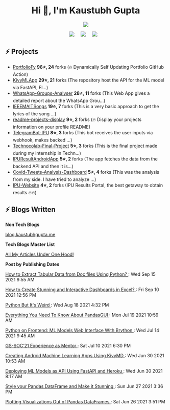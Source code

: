 <h1 align="center">Hi 👋, I'm Kaustubh Gupta</h1>
<p align="center">
<img src="https://github-readme-stats.vercel.app/api?username=kaustubhgupta&show_icons=true&theme=dark&count_private=true&include_all_commits=true&custom_title=Kaustubh's Stats">
</p>

<p align="center">
  <a target="_blank" href="https://www.linkedin.com/in/kaustubh-gupta"><img src="https://img.shields.io/badge/LinkedIn-0077B5?style=for-the-badge&logo=linkedin&logoColor=white" /></a>&nbsp;&nbsp;&nbsp;&nbsp;
  <a target="_blank" href="https://twitter.com/Kaustubh1828"><img src="https://img.shields.io/badge/Twitter-1DA1F2?style=for-the-badge&logo=twitter&logoColor=white" /></a>&nbsp;&nbsp;&nbsp;&nbsp;
     <a href="https://medium.com/@kaustubhgupta1828"><img src="https://img.shields.io/badge/Medium-12100E?style=for-the-badge&logo=medium&logoColor=white" /></a>&nbsp;&nbsp;&nbsp;&nbsp;
</p>

## ⚡ Projects
<!-- PROJECTS START -->
* [PortfolioFy](https://github.com/kaustubhgupta/PortfolioFy) **96⭐, 24** forks (🔥 Dynamically Self Updating Portfolio GitHub Action) 
* [KivyMLApp](https://github.com/kaustubhgupta/KivyMLApp) **29⭐, 21** forks (The repository host the API for the ML model via FastAPI, Fl...) 
* [WhatsApp-Groups-Analyser](https://github.com/kaustubhgupta/WhatsApp-Groups-Analyser) **28⭐, 11** forks (This Web App gives a detailed report about the WhatsApp Grou...) 
* [IEEEMAITSongs](https://github.com/kaustubhgupta/IEEEMAITSongs) **19⭐, 7** forks (This is a very basic approach to get the lyrics of the song ...) 
* [readme-projects-display](https://github.com/kaustubhgupta/readme-projects-display) **9⭐, 2** forks (🔥 Display your projects information on your profile README) 
* [TelegramBot-IPU](https://github.com/kaustubhgupta/TelegramBot-IPU) **8⭐, 3** forks (This bot receives the user inputs via webhook, makes backed ...) 
* [Technocolab-Final-Project](https://github.com/kaustubhgupta/Technocolab-Final-Project) **5⭐, 3** forks (This is the final project made during my internship in Techn...) 
* [IPUResultAndroidApp](https://github.com/kaustubhgupta/IPUResultAndroidApp) **5⭐, 2** forks (The app fetches the data from the backend API and then it is...) 
* [Covid-Tweets-Analysis-Dashboard](https://github.com/kaustubhgupta/Covid-Tweets-Analysis-Dashboard) **5⭐, 4** forks (This was the analysis from my side. I have tried to analyze ...) 
* [IPU-Website](https://github.com/kaustubhgupta/IPU-Website) **4⭐, 2** forks (IPU Results Portal, the best getaway to obtain results 🔥🔥)<!-- PROJECTS END -->
   
## ⚡ Blogs Written

**Non Tech Blogs**

[blog.kaustubhgupta.me](https://blog.kaustubhgupta.me/)

**Tech Blogs Master List**
<p><a href="https://medium.com/@kaustubhgupta1828/all-my-articles-under-one-hood-f1ab2e5eac89"> All My Articles Under One Hood! </a></p>

**Post by Publishing Dates**
<!-- BLOG-POST-LIST:START --><p><a href=https://www.analyticsvidhya.com/blog/2021/09/how-to-extract-tabular-data-from-doc-files-using-python/ > How to Extract Tabular Data from Doc files Using Python? </a>: Wed Sep 15 2021 9:55 AM </p><p><a href=https://www.analyticsvidhya.com/blog/2021/09/how-to-create-stunning-and-interactive-dashboards-in-excel/ > How to Create Stunning and Interactive Dashboards in Excel? </a>: Fri Sep 10 2021 12:56 PM </p><p><a href=https://towardsdatascience.com/python-but-its-weird-f90b45220f86?source=rss-603da2b47f57------2 > Python But It's Weird </a>: Wed Aug 18 2021 4:32 PM </p><p><a href=https://www.analyticsvidhya.com/blog/2021/07/everything-you-need-to-know-about-pandasgui/ > Everything You Need To Know About PandasGUI </a>: Mon Jul 19 2021 10:59 AM </p><p><a href=https://www.analyticsvidhya.com/blog/2021/07/python-on-frontend-ml-models-web-interface-with-brython/ > Python on Frontend: ML Models Web Interface With Brython </a>: Wed Jul 14 2021 9:45 AM </p><p><a href=https://blog.kaustubhgupta.me/2021/07/11/gssoc-experience-mentor/ > GS-SOC’21 Experience as Mentor </a>: Sat Jul 10 2021 6:30 PM </p><p><a href=https://www.analyticsvidhya.com/blog/2021/06/creating-android-ml-app-kivymd/ > Creating Android Machine Learning Apps Using KivyMD </a>: Wed Jun 30 2021 10:53 AM </p><p><a href=https://www.analyticsvidhya.com/blog/2021/06/deploying-ml-models-as-api-using-fastapi-and-heroku/ > Deploying ML Models as API Using FastAPI and Heroku </a>: Wed Jun 30 2021 8:17 AM </p><p><a href=https://www.analyticsvidhya.com/blog/2021/06/style-your-pandas-dataframe-and-make-it-stunning/ > Style your Pandas DataFrame and Make it Stunning </a>: Sun Jun 27 2021 3:36 PM </p><p><a href=https://www.analyticsvidhya.com/blog/2021/06/plotting-visualizations-out-of-pandas-dataframes/ > Plotting Visualizations Out of Pandas DataFrames </a>: Sat Jun 26 2021 3:51 PM </p><!-- BLOG-POST-LIST:END -->
